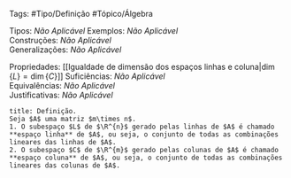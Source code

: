 Tags: #Tipo/Definição #Tópico/Álgebra

Tipos: _Não Aplicável_ 
Exemplos: _Não Aplicável_  
Construções: _Não Aplicável_  
Generalizações: _Não Aplicável_

Propriedades: [[Igualdade de dimensão dos espaços linhas e coluna|$\operatorname{dim}\{L\}= \operatorname{dim}\{C\}$]]
Suficiências: _Não Aplicável_  
Equivalências: _Não Aplicável_  
Justificativas: _Não Aplicável_

```ad-abstract
title: Definição.
Seja $A$ uma matriz $m\times n$.
1. O subespaço $L$ de $\R^{n}$ gerado pelas linhas de $A$ é chamado **espaço linha** de $A$, ou seja, o conjunto de todas as combinações lineares das linhas de $A$.
2. O subespaço $C$ de $\R^{m}$ gerado pelas colunas de $A$ é chamado **espaço coluna** de $A$, ou seja, o conjunto de todas as combinações lineares das colunas de $A$.
```
